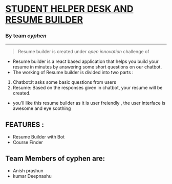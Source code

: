 # [STUDENT HELPER DESK AND RESUME BUILDER](https/google.com)

### By team _**cyphen**_

---

> Resume builder is created under _open innovation_ challenge of 

- Resume builder is a react based application that helps you build your resume in minutes by answering some short questions on our chatbot.
- The working of Resume builder is divided into two parts :

1. Chatbot:It asks some basic questions from users
2. Resume: Based on the responses given in chatbot, your resume will be created.

- you'll like this resume builder as it is user freiendly , the user interface is awesome and eye soothing

## FEATURES :

- Resume Builder with Bot
- Course Finder

## Team Members of cyphen are:

- Anish prashun
- kumar Deepnashu

